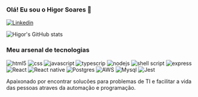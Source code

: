 ### Olá! Eu sou o Higor Soares 🦾

[![Linkedin](https://img.shields.io/badge/LinkedIn-0077B5?style=for-the-badge&logo=linkedin&logoColor=white)](https://www.linkedin.com/in/higor-soares-da-silva-8280ba98/)

![Higor's GitHub stats](https://github-readme-stats.vercel.app/api?username=higorworkout&show_icons=true&theme=dracula)

### Meu arsenal de tecnologias

<div style="display: inline_block">
    <img src="https://img.shields.io/badge/HTML-239120?style=for-the-badge&logo=html5&logoColor=white" alt="html5"/>
    <img src="https://img.shields.io/badge/CSS-239120?&style=for-the-badge&logo=css3&logoColor=white" alt="css"/>
    <img src="https://img.shields.io/badge/JavaScript-323330?style=for-the-badge&logo=javascript&logoColor=F7DF1E" alt="javascript"/>
    <img src="https://img.shields.io/badge/TypeScript-007ACC?style=for-the-badge&logo=typescript&logoColor=white" alt="typescrip"/>
    <img src="https://img.shields.io/badge/Node.js-43853D?style=for-the-badge&logo=node.js&logoColor=white" alt="nodejs"/>
    <img src="https://img.shields.io/badge/Shell_Script-121011?style=for-the-badge&logo=gnu-bash&logoColor=white" alt="shell script"/>
    <img src="https://img.shields.io/badge/Express.js-404D59?style=for-the-badge" alt="express"/>
    <img src="https://img.shields.io/badge/React-20232A?style=for-the-badge&logo=react&logoColor=61DAFB" alt="React"/>
    <img src="https://img.shields.io/badge/React_Native-20232A?style=for-the-badge&logo=react&logoColor=61DAFB" alt="React native"/>
    <img src="https://img.shields.io/badge/PostgreSQL-316192?style=for-the-badge&logo=postgresql&logoColor=white" alt="Postgres"/>
    <img src="https://img.shields.io/badge/Amazon_AWS-232F3E?style=for-the-badge&logo=amazon-aws&logoColor=white" alt="AWS"/>
    <img src="https://img.shields.io/badge/MySQL-00000F?style=for-the-badge&logo=mysql&logoColor=white" alt="Mysql"/>
    <img src="https://img.shields.io/badge/Jest-323330?style=for-the-badge&logo=Jest&logoColor=white" alt="Jest"/>
</div>


Apaixonado por encontrar solucões para problemas de TI e facilitar a vida das pessoas atraves da automação e programação.
